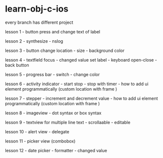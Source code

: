 # learn-obj-c-ios

every branch has different project

lesson 1 - button press and change text of label 

lesson 2 - synthesize - nslog

lesson 3 - button change location - size - background color

lesson 4 - textfield focus - changed value set label - keyboard open-close - back button

lesson 5 - progress bar - switch - change color

lesson 6 - activity indicator - start stop - stop with timer - how to add ui element programmatically (custom location with frame )

lesson 7 - stepper - increment and decrement  value - how to add ui element programmatically (custom location with frame )

lesson 8 - imageview - dot syntax or box syntax 

lesson 9 - textview for multiple line text - scrollaable - editable

lesson 10 - alert view - delegate

lesson 11 - picker view (combobox)

lesson 12 - date picker - formatter - changed value
